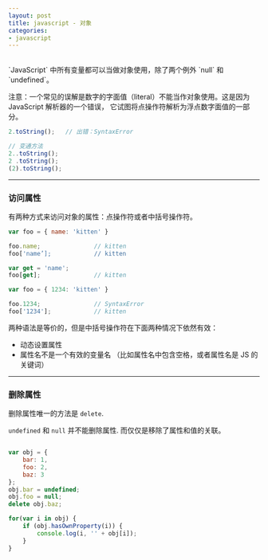 ```yaml
---
layout: post
title: javascript - 对象
categories:
- javascript
---
```


<br/>
`JavaScript` 中所有变量都可以当做对象使用，除了两个例外 `null` 和 `undefined`。

注意：一个常见的误解是数字的字面值（literal）不能当作对象使用。这是因为 JavaScript 解析器的一个错误， 它试图将点操作符解析为浮点数字面值的一部分。

```js
2.toString();   // 出错：SyntaxError

// 变通方法
2..toString();
2 .toString();
(2).toString();
```
- - -

### 访问属性

有两种方式来访问对象的属性：点操作符或者中括号操作符。
<!--break-->
```js
var foo = { name: 'kitten' }

foo.name;               // kitten
foo['name’];            // kitten

var get = 'name';
foo[get];               // kitten

var foo = { 1234: 'kitten' }

foo.1234;               // SyntaxError
foo['1234'];            // kitten
```

两种语法是等价的，但是中括号操作符在下面两种情况下依然有效：
* 动态设置属性
* 属性名不是一个有效的变量名 （比如属性名中包含空格，或者属性名是 JS 的关键词）

- - -

### 删除属性

删除属性唯一的方法是 `delete`.

`undefined` 和 `null` 并不能删除属性. 而仅仅是移除了属性和值的关联。

```js

var obj = {
    bar: 1,
    foo: 2,
    baz: 3
};
obj.bar = undefined;
obj.foo = null;
delete obj.baz;

for(var i in obj) {
    if (obj.hasOwnProperty(i)) {
        console.log(i, '' + obj[i]);
    }
}
```
